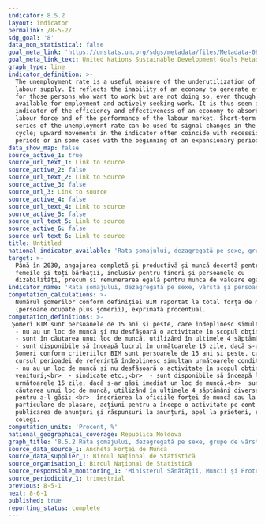 ```yaml
---
indicator: 8.5.2
layout: indicator
permalink: /8-5-2/
sdg_goal: '8'
data_non_statistical: false
goal_meta_link: 'https://unstats.un.org/sdgs/metadata/files/Metadata-08-05-02.pdf '
goal_meta_link_text: United Nations Sustainable Development Goals Metadata (PDF 383 KB)
graph_type: line
indicator_definition: >-
  The unemployment rate is a useful measure of the underutilization of the
  labour supply. It reflects the inability of an economy to generate employment
  for those persons who want to work but are not doing so, even though they are
  available for employment and actively seeking work. It is thus seen as an
  indicator of the efficiency and effectiveness of an economy to absorb its
  labour force and of the performance of the labour market. Short-term time
  series of the unemployment rate can be used to signal changes in the business
  cycle; upward movements in the indicator often coincide with recessionary
  periods or in some cases with the beginning of an expansionary period as
data_show_map: false
source_active_1: true
source_url_text_1: Link to source
source_active_2: false
source_url_text_2: Link to Source
source_active_3: false
source_url_3: Link to source
source_active_4: false
source_url_text_4: Link to source
source_active_5: false
source_url_text_5: Link to source
source_active_6: false
source_url_text_6: Link to source
title: Untitled
national_indicator_available: 'Rata șomajului, dezagregată pe sexe, grupe de vârstă și  dizabilitate'
target: >-
  Până în 2030, angajarea completă și productivă și muncă decentă pentru toate
  femeile și toți bărbații, inclusiv pentru tineri și persoanele cu
  dizabilități, precum și remunerarea egală pentru munca de valoare egală
indicator_name: 'Rata șomajului, dezagregată pe sexe, vârstă și persoane cu dizabilități'
computation_calculations: >-
  Numărul șomerilor conform definiției BIM raportat la total forța de muncă
  (persoane ocupate plus șomerii), exprimată procentual.
computation_definitions: >-
 Șomeri BIM sunt persoanele de 15 ani și peste, care îndeplinesc simultan următoarele condiții:<br> 
  - nu au un loc de muncă şi nu desfăşoară o activitate în scopul obţinerii unor venituri;<br> 
  - sunt în căutarea unui loc de muncă, utilizând în ultimele 4 săptămâni diverse metode pentru a-l găsi înscrierea la Agenția Națională pentru Ocuparea Forței de Muncă sau la agenţii private de ocupare, acţiuni pentru a începe o activitate pe cont propriu, publicarea de anunţuri şi răspunsuri la anunţuri, apel la prieteni, rude, colegi, sindicate etc.;<br> 
  - sunt disponibile să înceapă lucrul în următoarele 15 zile, dacă s-ar găsi imediat un loc de muncă.
  Șomeri conform criteriilor BIM sunt persoanele de 15 ani și peste, care în
  cursul perioadei de referință îndeplinesc simultan următoarele condiții:<br> 
  - nu au un loc de muncă și nu desfășoară o activitate în scopul obținerii unor
  venituri;<br>  - sindicate etc.;<br>  - sunt disponibile să înceapă lucrul în
  următoarele 15 zile, dacă s-ar găsi imediat un loc de muncă.<br>  sunt în
  căutarea unui loc de muncă, utilizând în ultimele 4 săptămâni diverse metode
  pentru a-l găsi: <br>  înscrierea la oficiile forței de muncă sau la agenții
  particulare de plasare, acțiuni pentru a începe o activitate pe cont propriu,
  publicarea de anunțuri și răspunsuri la anunțuri, apel la prieteni, rude,
  colegi.
computation_units: 'Procent, %'
national_geographical_coverage: Republica Moldova
graph_title: '8.5.2 Rata șomajului, dezagregată pe sexe, grupe de vârstă și  dizabilitate'
source_data_source_1: Ancheta Forței de Muncă
source_data_supplier_1: Biroul Național de Statistică
source_organisation_1: Biroul Național de Statistică
source_responsible_monitoring_1: 'Ministerul Sănătății, Muncii și Protecției Sociale'
source_periodicity_1: trimestrial
previous: 8-5-1
next: 8-6-1
published: true
reporting_status: complete
---
```

